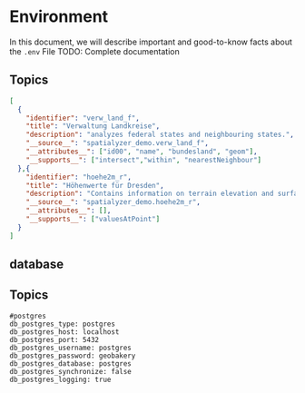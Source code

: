 # Environment
In this document, we will describe important and good-to-know facts about the `.env` File
TODO: Complete documentation

## Topics

```json
[
  {
    "identifier": "verw_land_f",
    "title": "Verwaltung Landkreise",
    "description": "analyzes federal states and neighbouring states.",
    "__source__": "spatialyzer_demo.verw_land_f",
    "__attributes__": ["id00", "name", "bundesland", "geom"],
    "__supports__": ["intersect","within", "nearestNeighbour"]
  },{
    "identifier": "hoehe2m_r",
    "title": "Höhenwerte für Dresden",
    "description": "Contains information on terrain elevation and surface elevation in Saxony.",
    "__source__": "spatialyzer_demo.hoehe2m_r",
    "__attributes__": [],
    "__supports__": ["valuesAtPoint"]
  }
]
```

## database
## Topics

```text
#postgres
db_postgres_type: postgres 
db_postgres_host: localhost
db_postgres_port: 5432
db_postgres_username: postgres
db_postgres_password: geobakery
db_postgres_database: postgres
db_postgres_synchronize: false
db_postgres_logging: true
```